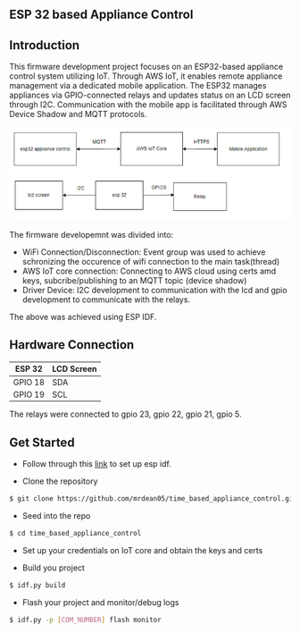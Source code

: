 <h2> ESP 32 based Appliance Control<h2>

## Introduction
This firmware development project focuses on an ESP32-based appliance control system utilizing IoT. Through AWS IoT, it enables remote appliance management via a dedicated mobile application. The ESP32 manages appliances via GPIO-connected relays and updates status on an LCD screen through I2C. Communication with the mobile app is facilitated through AWS Device Shadow and MQTT protocols.

![local.conf file](overall.png)

The firmware developemnt was divided into:
* WiFi Connection/Disconnection:  Event group was used to achieve schronizing the occurence of wifi connection to the main task(thread)
* AWS IoT core connection: Connecting to AWS cloud using certs amd keys, subcribe/publishing to an MQTT topic (device shadow)
* Driver Device: I2C development to communication with the lcd and gpio development to communicate with the relays.

The above was achieved using ESP IDF.

## Hardware Connection

| ESP 32      | LCD Screen                                   |
|-------------|----------------------------------------------|
| GPIO 18     | SDA                                          |
| GPIO 19     | SCL                                          |

The relays were connected to gpio 23, gpio 22, gpio 21, gpio 5.

## Get Started
- Follow through this [link](https://docs.espressif.com/projects/esp-idf/en/stable/esp32/get-started/index.html) to set up esp idf.

- Clone the repository 
```bash
$ git clone https://github.com/mrdean05/time_based_appliance_control.git
```

- Seed into the repo
```bash
$ cd time_based_appliance_control
```

- Set up your credentials on IoT core and obtain the keys and certs

- Build you project
```bash
$ idf.py build
```

- Flash your project and monitor/debug logs
```bash
$ idf.py -p [COM_NUMBER] flash monitor 
```